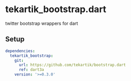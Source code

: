 # tekartik_bootstrap.dart

twitter bootstrap wrappers for dart

## Setup

```yaml
dependencies:
  tekartik_bootstrap:
    git:
      url: https://github.com/tekartik/bootstrap.dart
      ref: dart3a
    version: '>=0.3.0'

```
